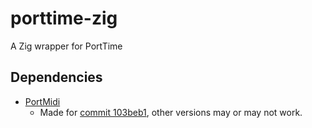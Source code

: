 # porttime-zig
A Zig wrapper for PortTime

## Dependencies
- [PortMidi](https://github.com/PortMidi/portmidi/)
  - Made for [commit 103beb1](https://github.com/PortMidi/portmidi/tree/103beb136ca9833d47d3f3a150364330d78638e7), other versions may or may not work.

